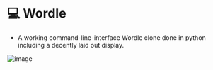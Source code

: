 # 💻 Wordle
- A working command-line-interface Wordle clone done in python including a decently laid out display.

![image](https://user-images.githubusercontent.com/92184180/201767391-c6d26ed1-b137-4f1b-9216-392e222a90e7.png)
